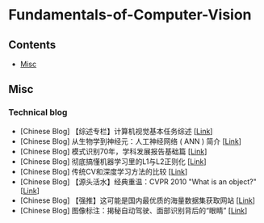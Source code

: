 # Fundamentals-of-Computer-Vision


## Contents
* [Misc](#misc)

## Misc

### Technical blog
- [Chinese Blog] 【综述专栏】计算机视觉基本任务综述 [[Link](https://mp.weixin.qq.com/s?__biz=MzIzNjc0MTMwMA==&mid=2247516851&idx=2&sn=a5130c8463b299e1d5a9f651e28826b0&chksm=e8d1f568dfa67c7e0e10a1bae4681d40ecd7ffad9455f89aacd2c81cc5947a8517b248f2df21&mpshare=1&scene=1&srcid=1022a8d91c25vpucqWAxh6iQ&sharer_sharetime=1603368046512&sharer_shareid=fd8c7684b39b2eac07b5e0c63bf1346a&key=14893ff72db1d5ee1953721ec82f821eefe1aedb5da593cae717949635ed3ff5c153857f82861de6296cebabfc140555a1bc8dd0cff737a76dd87d361dcf1bd21ca8982a76d254947cc3599698a614ecf2642c0362fe4afedaeeea80bcc72aff53adfed7b504fc7b591b2b8ec9c7501a43af19122862cb1ba6625851f6153f30&ascene=1&uin=Mjg1Mzg0ODMzMA%3D%3D&devicetype=Windows+10+x64&version=6300002f&lang=zh_CN&exportkey=AXiwBYFrxBZEwPoeO2KIZ2s%3D&pass_ticket=Cz67wUTL3RpVi0NHLVPCJOM8DtIHGFNJZqgE5Tk%2FDHEDHwgbRWtMAfGco6cfR%2BOZ&wx_header=0)]
- [Chinese Blog] 从生物学到神经元：人工神经网络 ( ANN ) 简介 [[Link](https://mp.weixin.qq.com/s?__biz=MzI1MjQ2OTQ3Ng==&mid=2247516534&idx=2&sn=c572d31d3bcac699bbd79439e6c17344&chksm=e9e188fdde9601ebfe99175f868129d4c26cac0bda26e0275d353fbb5a641df0c388667c9ce8&mpshare=1&scene=1&srcid=1022Vwsi9O5NAWAR4NsBj2Ay&sharer_sharetime=1603368266537&sharer_shareid=fd8c7684b39b2eac07b5e0c63bf1346a&key=9aff5afafa6fca8d849a87f6e73dca1951a2aa82f36125eaf4a3ea257ac23c540f1586df89e67013cefc4372f1dd030194bba66d89930e0a55f6bb4ad198cb61d49869aa41546ecdc92343e0d60fd6cf86ebf7d600599b867919027f89df5dc8814c967133f32d702c661cf5dd74c902804ff121aa5140e79b74e2446485e6be&ascene=1&uin=Mjg1Mzg0ODMzMA%3D%3D&devicetype=Windows+10+x64&version=6300002f&lang=zh_CN&exportkey=AVQLpgBe32zbDnCwZUBdnKY%3D&pass_ticket=Cz67wUTL3RpVi0NHLVPCJOM8DtIHGFNJZqgE5Tk%2FDHEDHwgbRWtMAfGco6cfR%2BOZ&wx_header=0)]
- [Chinese Blog] 模式识别70年，学科发展报告基础篇 [[Link](https://mp.weixin.qq.com/s?__biz=MzU1NzM4MjgzOA==&mid=2247496471&idx=1&sn=ae90bb8b9e5e4cc0806ac2ccaaf8abbc&chksm=fc341ececb4397d8ff8acdb0876d8bf6408cd696bc935efb1f7b4016054612e29065c84c631f&mpshare=1&scene=1&srcid=1023VCyO63qnYHQZl1BwyEkr&sharer_sharetime=1603416575396&sharer_shareid=fd8c7684b39b2eac07b5e0c63bf1346a&key=14893ff72db1d5ee48067dc7c537acbd0abdd8b27624eef70184036c2c036f9a82ed21d3d22366a82a9166e48dfd67f88eaed909941d7c4cdf4db03e8e34bb076eac849bc397c8fda27a2821a85876da69f66e5a9c7f9efa61d75fa46b47407255e7e74d3f24d438ee5c75915800f85020649507e6a5a03ef42549c8d1fbc846&ascene=1&uin=Mjg1Mzg0ODMzMA%3D%3D&devicetype=Windows+10+x64&version=6300002f&lang=zh_CN&exportkey=AUC7xf0j4vJ85MQsV4BDNh0%3D&pass_ticket=qp6dW60bJ2CUrvoxYSHea6AaqaqDMG8%2FoEUMCswn%2FqEOUGhIdg1gpdhSK6LerXDw&wx_header=0)]
- [Chinese Blog] 彻底搞懂机器学习里的L1与L2正则化 [[Link](https://mp.weixin.qq.com/s?__biz=MzI5MDUyMDIxNA==&mid=2247511692&idx=3&sn=39d4fca8b6783b9b74e4f4832b37fab2&chksm=ec1c4375db6bca63465473f7f0bfab4af2da5a5fc3dfffcb7417608476d7d3180ce1a466701a&mpshare=1&scene=1&srcid=1023Z71QgBa72sUP0gvwedWe&sharer_sharetime=1603416661884&sharer_shareid=fd8c7684b39b2eac07b5e0c63bf1346a&key=9aff5afafa6fca8d5774cc6f68ae8692d98c11211db07dcda0b67b5dcb9a53c890a7649c082c499002cbee32485fb98f9041a00bdb2ab08f4d611a9cc3c9632599a201d4bf4b64fdae53596b96627e5de659ba9832b7b5a4a106f56a071d08526c089acf6b614043332ef6dedda75a32bb629e44d7e04741698c33f025b01d9f&ascene=1&uin=Mjg1Mzg0ODMzMA%3D%3D&devicetype=Windows+10+x64&version=6300002f&lang=zh_CN&exportkey=Ae0drvjIG7uGlYsmigJUFH4%3D&pass_ticket=qp6dW60bJ2CUrvoxYSHea6AaqaqDMG8%2FoEUMCswn%2FqEOUGhIdg1gpdhSK6LerXDw&wx_header=0)]
- [Chinese Blog] 传统CV和深度学习方法的比较 [[Link](https://mp.weixin.qq.com/s/H7qRN20mLfs21ZXFLfxeiA)]
- [Chinese Blog] 【源头活水】经典重温：CVPR 2010 "What is an object?" [[Link](https://mp.weixin.qq.com/s/C983RJwOvHQKQm2Pr7-k0A)]
- [Chinese Blog] 【强推】这可能是国内最优质的海量数据集获取网站 [[Link](https://mp.weixin.qq.com/s/xVSKxfOpFKE3CFCYaavxSw)]
- [Chinese Blog] 图像标注：揭秘自动驾驶、面部识别背后的“眼睛” [[Link](https://mp.weixin.qq.com/s/lZG9qQcdULiV5mwT4WyDqA)]




